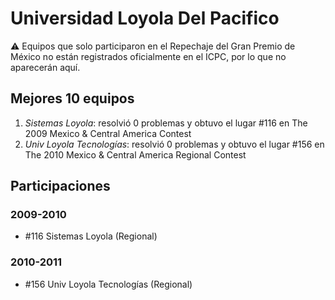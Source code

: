 # Universidad Loyola Del Pacifico

:warning: Equipos que solo participaron en el Repechaje del Gran Premio de México no están registrados oficialmente en el ICPC, por lo que no aparecerán aquí.

## Mejores 10 equipos

1. _Sistemas Loyola_: resolvió 0 problemas y obtuvo el lugar #116 en The 2009 Mexico & Central America Contest
1. _Univ Loyola Tecnologías_: resolvió 0 problemas y obtuvo el lugar #156 en The 2010 Mexico & Central America Regional Contest

## Participaciones

### 2009-2010

- #116 Sistemas Loyola (Regional)

### 2010-2011

- #156 Univ Loyola Tecnologías (Regional)



